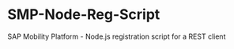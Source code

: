 SMP-Node-Reg-Script
===================

SAP Mobility Platform - Node.js registration script for a REST client
